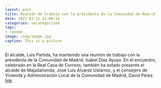 ```yaml
---
layout: post
title: Reunión de trabajo con la presidenta de la Comunidad de Madrid
date: 2021-03-21 22:00:14
categories: uncategorized
tags:
- random
image: /img/image.jpg
caption: This is a picture
---
```

El alcalde, Luis Partida, ha mantenido una reunión de trabajo con la presidenta de la Comunidad de Madrid, Isabel Díaz Ayuso. En el encuentro, celebrado en la Real Casa de Correos, también ha estado presente el alcalde de Majadahonda, José Luis Álvarez Ustarroz, y el consejero de Vivienda y Administración Local de la Comunidad de Madrid, David Pérez.  [link](https://www.ayto-villacanada.es/tu-ayuntamiento/reunion-de-trabajo-con-la-presidenta-de-la-comunidad-de-madrid/)
